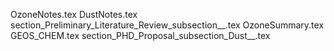 OzoneNotes.tex
DustNotes.tex
section_Preliminary_Literature_Review_subsection__.tex
OzoneSummary.tex
GEOS_CHEM.tex
section_PHD_Proposal_subsection_Dust__.tex